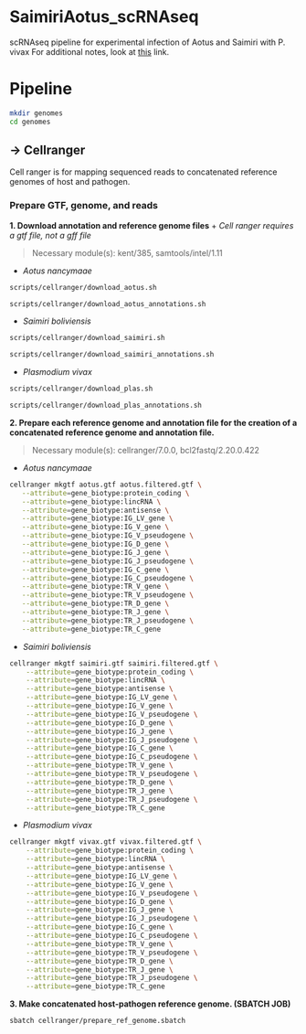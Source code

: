 # SaimiriAotus_scRNAseq
scRNAseq pipeline for experimental infection of Aotus and Saimiri with P. vivax
For additional notes, look at [this](https://bioinformaticsworkbook.org/dataAnalysis/RNA-Seq/Single_Cell_RNAseq/Chromium_Cell_Ranger.html#gsc.tab=0) link.


# Pipeline

```bash
mkdir genomes
cd genomes
```

## -> Cellranger
Cell ranger is for mapping sequenced reads to concatenated reference genomes of host and pathogen.
###  Prepare GTF, genome, and reads

**1. Download annotation and reference genome files** 
      + *Cell ranger requires a gtf file, not a gff file* 
> Necessary module(s): kent/385, samtools/intel/1.11

  * _Aotus nancymaae_

```bash
scripts/cellranger/download_aotus.sh
```
```bash
scripts/cellranger/download_aotus_annotations.sh
```

  * _Saimiri boliviensis_
  
```bash
scripts/cellranger/download_saimiri.sh
```
```bash
scripts/cellranger/download_saimiri_annotations.sh
```

  * _Plasmodium vivax_
  
```bash
scripts/cellranger/download_plas.sh
```
```bash
scripts/cellranger/download_plas_annotations.sh
```

**2. Prepare each reference genome and annotation file for the creation of a concatenated reference genome and annotation file.** 
> Necessary module(s): cellranger/7.0.0, bcl2fastq/2.20.0.422

  * _Aotus nancymaae_
 
 ```bash
cellranger mkgtf aotus.gtf aotus.filtered.gtf \
    --attribute=gene_biotype:protein_coding \
    --attribute=gene_biotype:lincRNA \
    --attribute=gene_biotype:antisense \
    --attribute=gene_biotype:IG_LV_gene \
    --attribute=gene_biotype:IG_V_gene \
    --attribute=gene_biotype:IG_V_pseudogene \
    --attribute=gene_biotype:IG_D_gene \
    --attribute=gene_biotype:IG_J_gene \
    --attribute=gene_biotype:IG_J_pseudogene \
    --attribute=gene_biotype:IG_C_gene \
    --attribute=gene_biotype:IG_C_pseudogene \
    --attribute=gene_biotype:TR_V_gene \
    --attribute=gene_biotype:TR_V_pseudogene \
    --attribute=gene_biotype:TR_D_gene \
    --attribute=gene_biotype:TR_J_gene \
    --attribute=gene_biotype:TR_J_pseudogene \
    --attribute=gene_biotype:TR_C_gene
```

  * _Saimiri boliviensis_
  
```bash
cellranger mkgtf saimiri.gtf saimiri.filtered.gtf \
    --attribute=gene_biotype:protein_coding \
    --attribute=gene_biotype:lincRNA \
    --attribute=gene_biotype:antisense \
    --attribute=gene_biotype:IG_LV_gene \
    --attribute=gene_biotype:IG_V_gene \
    --attribute=gene_biotype:IG_V_pseudogene \
    --attribute=gene_biotype:IG_D_gene \
    --attribute=gene_biotype:IG_J_gene \
    --attribute=gene_biotype:IG_J_pseudogene \
    --attribute=gene_biotype:IG_C_gene \
    --attribute=gene_biotype:IG_C_pseudogene \
    --attribute=gene_biotype:TR_V_gene \
    --attribute=gene_biotype:TR_V_pseudogene \
    --attribute=gene_biotype:TR_D_gene \
    --attribute=gene_biotype:TR_J_gene \
    --attribute=gene_biotype:TR_J_pseudogene \
    --attribute=gene_biotype:TR_C_gene
```

  * _Plasmodium vivax_

```bash
cellranger mkgtf vivax.gtf vivax.filtered.gtf \
    --attribute=gene_biotype:protein_coding \
    --attribute=gene_biotype:lincRNA \
    --attribute=gene_biotype:antisense \
    --attribute=gene_biotype:IG_LV_gene \
    --attribute=gene_biotype:IG_V_gene \
    --attribute=gene_biotype:IG_V_pseudogene \
    --attribute=gene_biotype:IG_D_gene \
    --attribute=gene_biotype:IG_J_gene \
    --attribute=gene_biotype:IG_J_pseudogene \
    --attribute=gene_biotype:IG_C_gene \
    --attribute=gene_biotype:IG_C_pseudogene \
    --attribute=gene_biotype:TR_V_gene \
    --attribute=gene_biotype:TR_V_pseudogene \
    --attribute=gene_biotype:TR_D_gene \
    --attribute=gene_biotype:TR_J_gene \
    --attribute=gene_biotype:TR_J_pseudogene \
    --attribute=gene_biotype:TR_C_gene
```

**3. Make concatenated host-pathogen reference genome. (SBATCH JOB)** 

```bash
sbatch cellranger/prepare_ref_genome.sbatch
```
